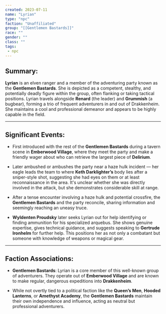 ```yaml
---
created: 2023-07-11
name: "Lyrian"
type: "npc"
faction: "Unaffiliated"
group: "[[Gentlemen Bastards]]"
race: ""
gender: ""
class: ""
tags:
 - npc
---
```

## Summary:

**Lyrian** is an elven ranger and a member of the adventuring party known as the **Gentlemen Bastards**. She is depicted as a competent, stealthy, and potentially deadly figure within the group, often flanking or taking tactical positions. Lyrian travels alongside **Renard** (the leader) and **Grummish** (a bugbear), forming a trio of frequent adventurers in and out of Drakkenheim. She maintains a cool and professional demeanor and appears to be highly capable in the field.

---

## Significant Events:

- First introduced with the rest of the **Gentlemen Bastards** during a tavern scene in **Emberwood Village**, where they meet the party and make a friendly wager about who can retrieve the largest piece of **Delirium**​.
    
- Later ambushed or ambushes the party near a haze hulk incident — her eagle leads the team to where **Keth Darklighter’s** body lies after a sniper-style shot, suggesting she had eyes on them or at least reconnaissance in the area. It's unclear whether she was directly involved in the attack, but she demonstrates considerable skill at range.
    
- After a tense encounter involving a haze hulk and potential crossfire, the **Gentlemen Bastards** and the party reconcile, sharing information and seemingly reaching an uneasy truce.
    
- **Wyldenten Proudsky** later seeks Lyrian out for help identifying or finding ammunition for his specialized arquebus. She shows genuine expertise, gives technical guidance, and suggests speaking to **Gertrude Ironhelm** for further help​. This positions her as not only a combatant but someone with knowledge of weapons or magical gear.
    

---

## Faction Associations:

- **Gentlemen Bastards**: Lyrian is a core member of this well-known group of adventurers. They operate out of **Emberwood Village** and are known to make regular, dangerous expeditions into **Drakkenheim**.
    
- While not overtly tied to a political faction like the **Queen’s Men**, **Hooded Lanterns**, or **Amethyst Academy**, the **Gentlemen Bastards** maintain their own independence and influence, acting as neutral but professional adventurers.
